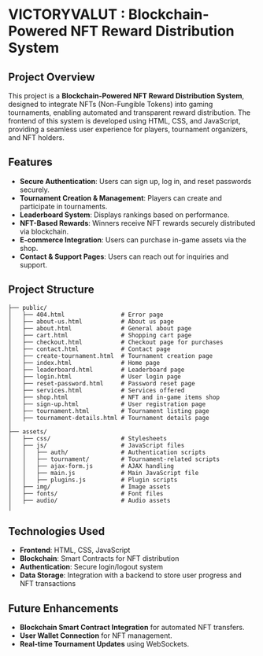 # VICTORYVALUT : Blockchain-Powered NFT Reward Distribution System

## Project Overview
This project is a **Blockchain-Powered NFT Reward Distribution System**, designed to integrate NFTs (Non-Fungible Tokens) into gaming tournaments, enabling automated and transparent reward distribution. The frontend of this system is developed using HTML, CSS, and JavaScript, providing a seamless user experience for players, tournament organizers, and NFT holders.

## Features
- **Secure Authentication**: Users can sign up, log in, and reset passwords securely.
- **Tournament Creation & Management**: Players can create and participate in tournaments.
- **Leaderboard System**: Displays rankings based on performance.
- **NFT-Based Rewards**: Winners receive NFT rewards securely distributed via blockchain.
- **E-commerce Integration**: Users can purchase in-game assets via the shop.
- **Contact & Support Pages**: Users can reach out for inquiries and support.

## Project Structure
```
├── public/
│   ├── 404.html                # Error page
│   ├── about-us.html           # About us page
│   ├── about.html              # General about page
│   ├── cart.html               # Shopping cart page
│   ├── checkout.html           # Checkout page for purchases
│   ├── contact.html            # Contact page
│   ├── create-tournament.html  # Tournament creation page
│   ├── index.html              # Home page
│   ├── leaderboard.html        # Leaderboard page
│   ├── login.html              # User login page
│   ├── reset-password.html     # Password reset page
│   ├── services.html           # Services offered
│   ├── shop.html               # NFT and in-game items shop
│   ├── sign-up.html            # User registration page
│   ├── tournament.html         # Tournament listing page
│   ├── tournament-details.html # Tournament details page
│
├── assets/
│   ├── css/                    # Stylesheets
│   ├── js/                     # JavaScript files
│   │   ├── auth/               # Authentication scripts
│   │   ├── tournament/         # Tournament-related scripts
│   │   ├── ajax-form.js        # AJAX handling
│   │   ├── main.js             # Main JavaScript file
│   │   ├── plugins.js          # Plugin scripts
│   ├── img/                    # Image assets
│   ├── fonts/                  # Font files
│   ├── audio/                  # Audio assets
│
```

## Technologies Used
- **Frontend**: HTML, CSS, JavaScript
- **Blockchain**: Smart Contracts for NFT distribution
- **Authentication**: Secure login/logout system
- **Data Storage**: Integration with a backend to store user progress and NFT transactions

## Future Enhancements
- **Blockchain Smart Contract Integration** for automated NFT transfers.
- **User Wallet Connection** for NFT management.
- **Real-time Tournament Updates** using WebSockets.


